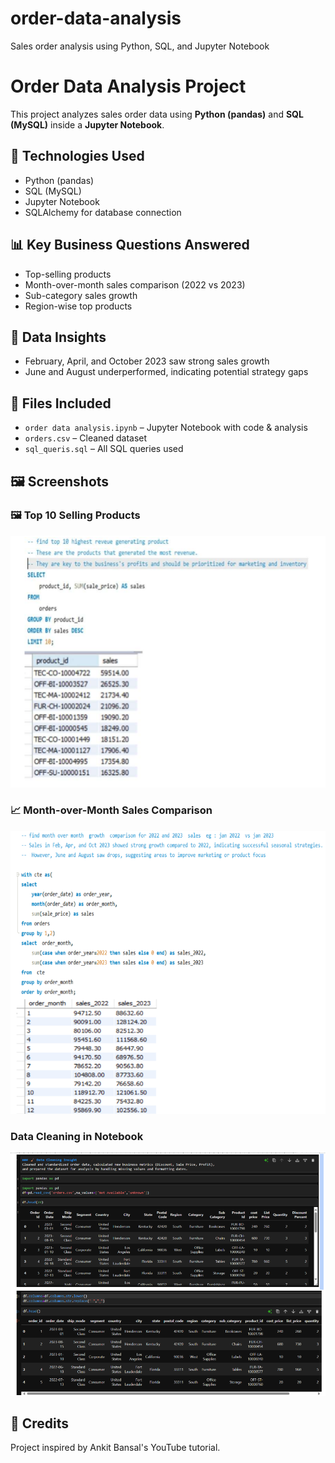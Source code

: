 # order-data-analysis
Sales order analysis using Python, SQL, and Jupyter Notebook

# Order Data Analysis Project

This project analyzes sales order data using **Python (pandas)** and **SQL (MySQL)** inside a **Jupyter Notebook**.

## 🔧 Technologies Used
- Python (pandas)
- SQL (MySQL)
- Jupyter Notebook
- SQLAlchemy for database connection

## 📊 Key Business Questions Answered
- Top-selling products
- Month-over-month sales comparison (2022 vs 2023)
- Sub-category sales growth
- Region-wise top products

## 🧠 Data Insights
- February, April, and October 2023 saw strong sales growth
- June and August underperformed, indicating potential strategy gaps

## 📂 Files Included
- `order data analysis.ipynb` – Jupyter Notebook with code & analysis
- `orders.csv` – Cleaned dataset
- `sql_queris.sql` – All SQL queries used

## 🖼️ Screenshots
  ### 🖼️ Top 10 Selling Products
![Top 10 Products](top_10.png)

### 📈 Month-over-Month Sales Comparison
![Month to Month](month_to_month.png)

### Data Cleaning in Notebook
![Notebook](df_read_column.png)

## 🙏 Credits
Project inspired by Ankit Bansal's YouTube tutorial.

